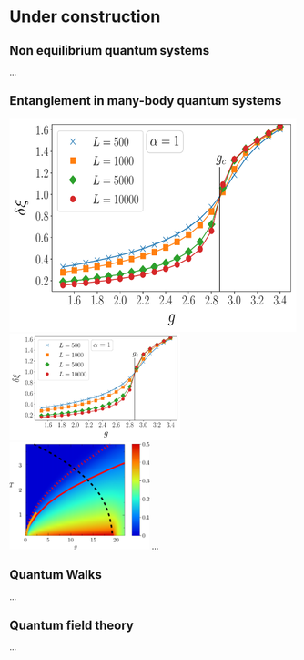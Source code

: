 # Under construction

## Non equilibrium quantum systems

...

## Entanglement in many-body quantum systems

<div>
<div  style="float: left">
<img src="GAP_CROSSING_ALPHA_1-1.png"
     alt="gap1"
     width="600"
     height="375" />
</div>
</div>

<img src="GAP_CROSSING_ALPHA_1-1.png" alt="negativity" title="entanglement negativity" width="300" height="188" />

<img src="neg_density1-1.png" alt="negativity" title="entanglement negativity" width="246" height="188" /> 
...

## Quantum Walks

...

## Quantum field theory

...
